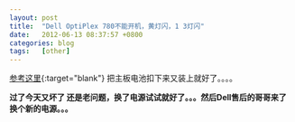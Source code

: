 ```yaml
---
layout: post
title:  "Dell OptiPlex 780不能开机，黄灯闪，1 3灯闪"
date:   2012-06-13 08:37:57 +0800
categories: blog
tags:   [other]
---
```

[参考这里](http://supportapj.dell.com/support/edocs/systems/op780/cs/sm/sm_dt/diags.htm){:target="blank"}
把主板电池扣下来又装上就好了。。。。

**过了今天又坏了 还是老问题，换了电源试试就好了。。。然后Dell售后的哥哥来了换个新的电源。。。**